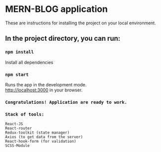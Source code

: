 # MERN-BLOG application

These are instructions for installing the project on your local environment.

## In the project directory, you can run:

### `npm install`

Install all dependencies

### `npm start`

Runs the app in the development mode.\
[http://localhost:3000](http://localhost:3000) in your browser.


### `Congratulations! Application are ready to work.`


### `Stack of tools:`

    React-JS
    React-router 
    Redux-toolkit (state manager)
    Axios (to get data from the server)
    React-hook-form (for validation)
    SCSS-Module
    




